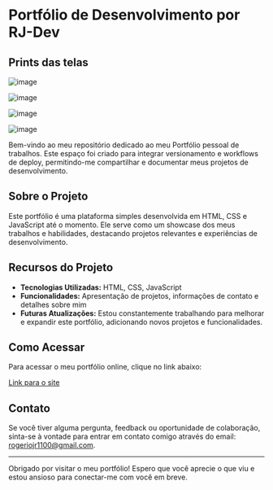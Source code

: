 # Portfólio de Desenvolvimento por RJ-Dev


## Prints das telas
![image](https://github.com/user-attachments/assets/c8392b3b-7e4a-42db-a74f-5f1e9cac2c93)



![image](https://github.com/user-attachments/assets/44bbcb03-a27d-4fb3-9f38-2560af2bae54)



![image](https://github.com/user-attachments/assets/bcaffaf9-b6f0-4f2d-9c11-6f2c0eb11edc)



![image](https://github.com/user-attachments/assets/3036baf8-6db1-4f7d-9ab1-97e07c2e513e)





Bem-vindo ao meu repositório dedicado ao meu Portfólio pessoal de trabalhos. Este espaço foi criado para integrar versionamento e workflows de deploy, permitindo-me compartilhar e documentar meus projetos de desenvolvimento.

## Sobre o Projeto

Este portfólio é uma plataforma simples desenvolvida em HTML, CSS e JavaScript até o momento. Ele serve como um showcase dos meus trabalhos e habilidades, destacando projetos relevantes e experiências de desenvolvimento.

## Recursos do Projeto

- **Tecnologias Utilizadas:** HTML, CSS, JavaScript
- **Funcionalidades:** Apresentação de projetos, informações de contato e detalhes sobre mim
- **Futuras Atualizações:** Estou constantemente trabalhando para melhorar e expandir este portfólio, adicionando novos projetos e funcionalidades.

## Como Acessar

Para acessar o meu portfólio online, clique no link abaixo:

[Link para o site](http://rj-dev.wuaze.com/)

## Contato

Se você tiver alguma pergunta, feedback ou oportunidade de colaboração, sinta-se à vontade para entrar em contato comigo através do email: [rogeriojr1100@gmail.com](mailto:rogeriojr1100@gmail.com).

---

Obrigado por visitar o meu portfólio! Espero que você aprecie o que viu e estou ansioso para conectar-me com você em breve.
